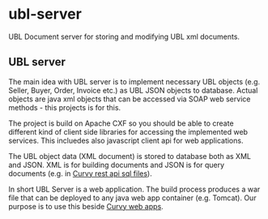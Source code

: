 # ubl-server
UBL Document server for storing and modifying UBL xml documents.

## UBL server
The main idea with UBL server is to implement necessary UBL objects (e.g. Seller, Buyer, Order, Invoice etc.) as UBL JSON objects to database. Actual objects are java xml objects that can be accessed via SOAP web service methods - this projects is for this.
  
The project is build on Apache CXF so you should be able to create different kind of client side libraries for accessing the implemented web services. This incluedes also javascript client api for web applications.
  
The UBL object data (XML document) is stored to database both as XML and JSON. XML is for building documents and JSON is for query documents (e.g. in [Curvy rest api sql files](https://github.com/vnetcon/curvy)). 
  
In short UBL Server is a web application. The build process produces a war file that can be deployed to any java web app container (e.g. Tomcat). Our purpose is to use this beside [Curvy web apps](https://github.com/vnetcon/curvy).
